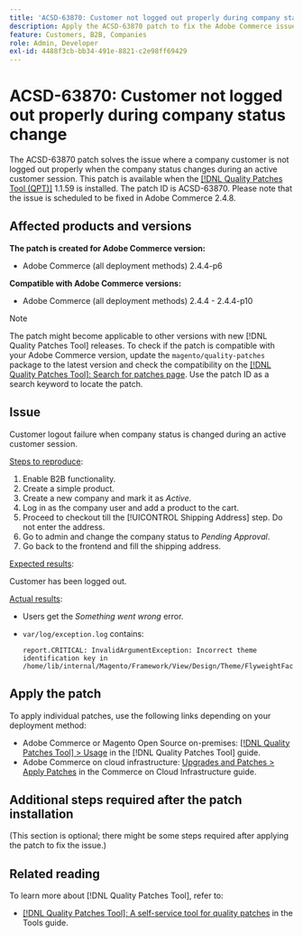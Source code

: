 ```yaml
---
title: 'ACSD-63870: Customer not logged out properly during company status change'
description: Apply the ACSD-63870 patch to fix the Adobe Commerce issue where a company customer is not logged out properly when the company status changes during an active customer session.
feature: Customers, B2B, Companies
role: Admin, Developer
exl-id: 4488f3cb-bb34-491e-8821-c2e98ff69429
---
```

# ACSD-63870: Customer not logged out properly during company status change

The ACSD-63870 patch solves the issue where a company customer is not logged out properly when the company status changes during an active customer session. This patch is available when the [[!DNL Quality Patches Tool (QPT)]](/help/tools/quality-patches-tool/quality-patches-tool-to-self-serve-quality-patches.md) 1.1.59 is installed. The patch ID is ACSD-63870. Please note that the issue is scheduled to be fixed in Adobe Commerce 2.4.8.

## Affected products and versions

**The patch is created for Adobe Commerce version:**

* Adobe Commerce (all deployment methods) 2.4.4-p6

**Compatible with Adobe Commerce versions:**

* Adobe Commerce (all deployment methods) 2.4.4 - 2.4.4-p10

>[!NOTE]
>
>The patch might become applicable to other versions with new [!DNL Quality Patches Tool] releases. To check if the patch is compatible with your Adobe Commerce version, update the `magento/quality-patches` package to the latest version and check the compatibility on the [[!DNL Quality Patches Tool]: Search for patches page](https://experienceleague.adobe.com/tools/commerce-quality-patches/index.html). Use the patch ID as a search keyword to locate the patch.

## Issue

Customer logout failure when company status is changed during an active customer session.

<u>Steps to reproduce</u>:

1. Enable B2B functionality.
1. Create a simple product.
1. Create a new company and mark it as *Active*.
1. Log in as the company user and add a product to the cart.
1. Proceed to checkout till the [!UICONTROL Shipping Address] step. Do not enter the address.
1. Go to admin and change the company status to *Pending Approval*.
1. Go back to the frontend and fill the shipping address.

<u>Expected results</u>:

Customer has been logged out.

<u>Actual results</u>:

* Users get the *Something went wrong* error.
* `var/log/exception.log` contains:

  ```
  report.CRITICAL: InvalidArgumentException: Incorrect theme identification key in /home/lib/internal/Magento/Framework/View/Design/Theme/FlyweightFactory.php:60
  ```


## Apply the patch

To apply individual patches, use the following links depending on your deployment method:

* Adobe Commerce or Magento Open Source on-premises: [[!DNL Quality Patches Tool] > Usage](/help/tools/quality-patches-tool/usage.md) in the [!DNL Quality Patches Tool] guide.
* Adobe Commerce on cloud infrastructure: [Upgrades and Patches > Apply Patches](https://experienceleague.adobe.com/docs/commerce-cloud-service/user-guide/develop/upgrade/apply-patches.html) in the Commerce on Cloud Infrastructure guide.

## Additional steps required after the patch installation

(This section is optional; there might be some steps required after applying the patch to fix the issue.) 

## Related reading

To learn more about [!DNL Quality Patches Tool], refer to:

* [[!DNL Quality Patches Tool]: A self-service tool for quality patches](/help/tools/quality-patches-tool/quality-patches-tool-to-self-serve-quality-patches.md) in the Tools guide.
